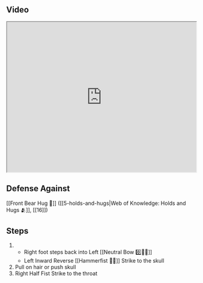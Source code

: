 ## Video

<iframe src="https://www.youtube.com/embed/55xZqTRcn0k" width="100%" height="400"></iframe>

## Defense Against

[[Front Bear Hug 🐻]] ([[5-holds-and-hugs|Web of Knowledge: Holds and Hugs 🫂]], [[16]])

## Steps

1. - Right foot steps back into Left [[Neutral Bow 0️⃣🧍‍♂️]]
    - Left Inward Reverse [[Hammerfist 🔨✊]] Strike to the skull
2. Pull on hair or push skull
3. Right Half Fist Strike to the throat